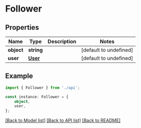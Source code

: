 # Follower


## Properties

Name | Type | Description | Notes
------------ | ------------- | ------------- | -------------
**object** | **string** |  | [default to undefined]
**user** | [**User**](User.md) |  | [default to undefined]

## Example

```typescript
import { Follower } from './api';

const instance: Follower = {
    object,
    user,
};
```

[[Back to Model list]](../README.md#documentation-for-models) [[Back to API list]](../README.md#documentation-for-api-endpoints) [[Back to README]](../README.md)
